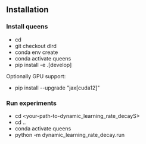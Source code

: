 ## Installation
### Install queens
- cd <your-path-to-QUEENS>
- git checkout dlrd
- conda env create
- conda activate queens
- pip install -e .[develop]

Optionally GPU support:
- pip install --upgrade "jax[cuda12]"


### Run experiments
- cd <your-path-to-dynamic_learning_rate_decayS>
- cd ..
- conda activate queens
- python -m dynamic_learning_rate_decay.run
